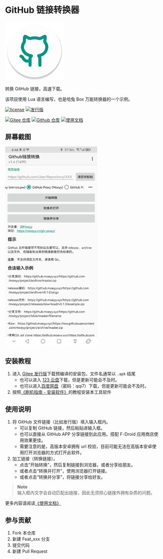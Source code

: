 # GitHub 链接转换器

<img src="./app/src/main/res/mipmap-xxxhdpi/ic_launcher_round.webp" alt="图标" width=192 height=192 />

转换 GitHub 链接，高速下载。

该项目使用 Lua 语言编写，也是哈兔 Box 万能转换器的一个示例。

[![license](https://img.shields.io/github/license/AideLua/GitHubUrlConverter)](LICENSE)
[![发行版](https://img.shields.io/github/v/tag/AideLua/GitHubUrlConverter?color=C71D23&label=发行版&logo=gitee)](https://gitee.com/AideLua/GitHubUrlConverter/releases)

[![Gitee 仓库](https://img.shields.io/badge/Gitee-仓库-C71D23?logo=gitee)](https://gitee.com/AideLua/GitHubUrlConverter)
[![Github 仓库](https://img.shields.io/badge/Github-仓库-0969DA?logo=github)](https://github.com/AideLua/GitHubUrlConverter)
[![使用文档](https://img.shields.io/badge/使用文档-中文-C71D23)](https://gitee.com/Jesse205/GitHubUrlConverter/blob/master/docs/README.md)

## 屏幕截图

<img src="./images/screenshot1.webp" width=300 alt="主页" />

## 安装教程

1. 进入 [Gitee 发行版](https://gitee.com/Jesse205/GitHubUrlConverter/releases/latest)下载预编译的安装包，文件名通常以 `.apk` 结尾
    - 也可以进入 [123 云盘](https://www.123pan.com/s/G7a9-4xtk.html)下载，但是更新可能会不及时。
    - 也可以进入[百度网盘](https://pan.baidu.com/s/1DUh2ecgyxTRNoJ5bm30fdg?pwd=qqi7)（密码：qqi7）下载，但是更新可能会不及时。
2. 按照[《刷机指南 - 安装软件》](https://jesse205.github.io/FlashAndroidDevicesGuidelines/normal/installApk/)的教程安装本工具软件

## 使用说明

1. 将 GitHub 文件链接（比如发行版）填入输入框内。
    - 可以复制 GitHub 链接，然后粘贴进输入框。
    - 也可以直接从 GitHub APP 分享链接到此应用。搭配 F-Droid 应用商店使用效果更佳。
    - 需要注意的是，高版本安卓拥有 url 校验，目前可能无法在高版本安卓使用打开浏览器的方式打开此软件。
2. 加工链接（转换链接）。
    - 点击“开始转换”，然后复制链接到浏览器，或者分享给朋友。
    - 或者点击“转换并打开”，使用浏览器打开链接。
    - 或者点击“转换并分享”，将链接分享给好友。

> **Note**\
> 输入框内文字会自动匹配出链接，因此无须担心链接外拥有杂质的问题。

更多内容请阅读[《使用文档》](./docs/README.md)

## 参与贡献

1. Fork 本仓库
2. 新建 Feat_xxx 分支
3. 提交代码
4. 新建 Pull Request
